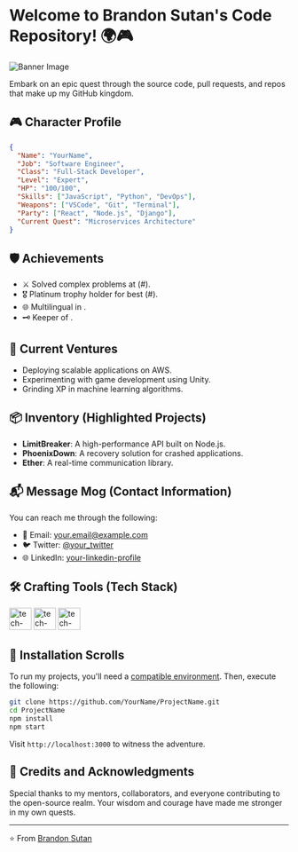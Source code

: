 # Welcome to Brandon Sutan's Code Repository! 🌍🎮

![Banner Image](https://path/to/your/banner/image.jpg)

Embark on an epic quest through the source code, pull requests, and repos that make up my GitHub kingdom. 

## 🎮 Character Profile

```json
{
  "Name": "YourName",
  "Job": "Software Engineer",
  "Class": "Full-Stack Developer",
  "Level": "Expert",
  "HP": "100/100",
  "Skills": ["JavaScript", "Python", "DevOps"],
  "Weapons": ["VSCode", "Git", "Terminal"],
  "Party": ["React", "Node.js", "Django"],
  "Current Quest": "Microservices Architecture"
}
```

## 🛡️ Achievements

- ⚔️ Solved complex problems at (#).
- 🎖️ Platinum trophy holder for best (#).
- 🌐 Multilingual in [](#).
- 🗝️ Keeper of [](#).

## 🌠 Current Ventures

- Deploying scalable applications on AWS.
- Experimenting with game development using Unity.
- Grinding XP in machine learning algorithms.

## 📦 Inventory (Highlighted Projects)

- **LimitBreaker**: A high-performance API built on Node.js.
- **PhoenixDown**: A recovery solution for crashed applications.
- **Ether**: A real-time communication library.

## 📬 Message Mog (Contact Information)

You can reach me through the following:

- 💌 Email: your.email@example.com
- 🐦 Twitter: [@your_twitter](https://twitter.com/your_twitter)
- 🌐 LinkedIn: [your-linkedin-profile](https://www.linkedin.com/in/your-linkedin/)

## 🛠️ Crafting Tools (Tech Stack)

<p align="left">
  <img src="https://path/to/your/tech-stack/logo1.png" alt="tech-stack-logo" width="40" height="40"/>
  <img src="https://path/to/your/tech-stack/logo2.png" alt="tech-stack-logo" width="40" height="40"/>
  <img src="https://path/to/your/tech-stack/logo3.png" alt="tech-stack-logo" width="40" height="40"/>
</p>

## 📜 Installation Scrolls

To run my projects, you'll need a [compatible environment](#). Then, execute the following:

```bash
git clone https://github.com/YourName/ProjectName.git
cd ProjectName
npm install
npm start
```

Visit `http://localhost:3000` to witness the adventure.

## 🙏 Credits and Acknowledgments

Special thanks to my mentors, collaborators, and everyone contributing to the open-source realm. Your wisdom and courage have made me stronger in my own quests.

---

⭐️ From [Brandon Sutan](https://github.com/brandonsutan)

